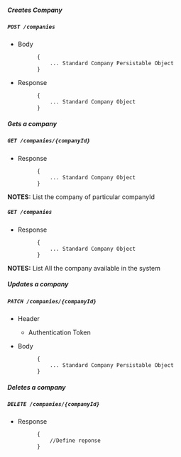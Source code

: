##### Creates Company

##### `POST /companies`

+ Body

            {
                ... Standard Company Persistable Object
            }
            
+ Response

            {
                ... Standard Company Object
            }
    
##### Gets a company           
            
##### `GET /companies/{companyId}`

+ Response

            {
                ... Standard Company Object
            }
**NOTES:** List the company of particular companyId

##### `GET /companies`

+ Response

            {
                ... Standard Company Object
            }
            

**NOTES:** List All the company available in the system         

##### Updates a company    
       
##### `PATCH /companies/{companyId}`
+ Header
	- Authentication Token
+ Body

            {
                ... Standard Company Persistable Object
            }
            
            
##### Deletes a company    
       
##### `DELETE /companies/{companyId}`
+ Response

			{
				//Define reponse
			}
